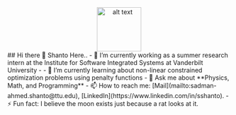 <center>
<img src="https://github.com/rahul799/rahul799/blob/master/Hi.gif" alt="alt text" width="100" height="100" />
</center>
## Hi there 👋 Shanto Here..
- 🔭 I’m currently working as a summer research intern at the Institute for Software Integrated Systems at Vanderbilt University
- - 🌱 I’m currently learning about non-linear constrained optimization problems using penalty functions
- 💬 Ask me about **Physics, Math, and Programming**
- 📫 How to reach me: [Mail](mailto:sadman-ahmed.shanto@ttu.edu), [LinkedIn](https://www.linkedin.com/in/sshanto).
- ⚡ Fun fact: I believe the moon exists just because a rat looks at it. 


